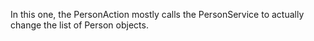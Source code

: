 In this one, the PersonAction mostly calls the PersonService to actually change the list of Person objects.    

